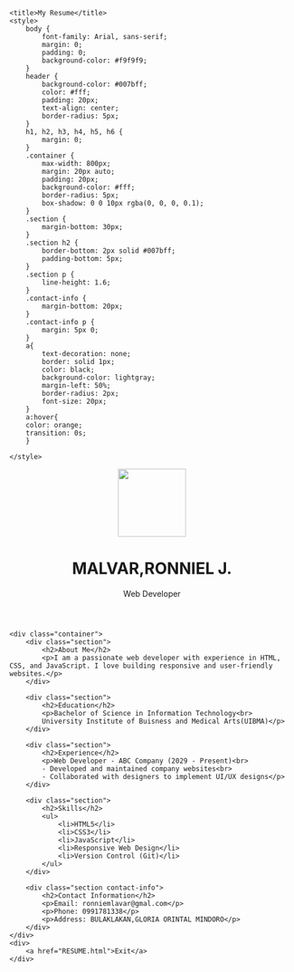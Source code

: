 <!DOCTYPE html>
<html>
<head>

    <title>My Resume</title>
    <style>
        body {
            font-family: Arial, sans-serif;
            margin: 0;
            padding: 0;
            background-color: #f9f9f9;
        }
        header {
            background-color: #007bff;
            color: #fff;
            padding: 20px;
            text-align: center;
            border-radius: 5px;
        }
        h1, h2, h3, h4, h5, h6 {
            margin: 0;
        }
        .container {
            max-width: 800px;
            margin: 20px auto;
            padding: 20px;
            background-color: #fff;
            border-radius: 5px;
            box-shadow: 0 0 10px rgba(0, 0, 0, 0.1);
        }
        .section {
            margin-bottom: 30px;
        }
        .section h2 {
            border-bottom: 2px solid #007bff;
            padding-bottom: 5px;
        }
        .section p {
            line-height: 1.6;
        }
        .contact-info {
            margin-bottom: 20px;
        }
        .contact-info p {
            margin: 5px 0;
        }
        a{
            text-decoration: none;
            border: solid 1px;
            color: black;
            background-color: lightgray;
            margin-left: 50%;
            border-radius: 2px;
            font-size: 20px;
        }
        a:hover{
        color: orange;
        transition: 0s;
        }

    </style>
</head>
<body>
    <header>
        <img src="ME.jpg" width="120" height="120">
        <h1>MALVAR,RONNIEL J.</h1>
        <p>Web Developer</p>
    </header>

    <div class="container">
        <div class="section">
            <h2>About Me</h2>
            <p>I am a passionate web developer with experience in HTML, CSS, and JavaScript. I love building responsive and user-friendly websites.</p>
        </div>

        <div class="section">
            <h2>Education</h2>
            <p>Bachelor of Science in Information Technology<br>
            University Institute of Buisness and Medical Arts(UIBMA)</p>
        </div>

        <div class="section">
            <h2>Experience</h2>
            <p>Web Developer - ABC Company (2029 - Present)<br>
            - Developed and maintained company websites<br>
            - Collaborated with designers to implement UI/UX designs</p>
        </div>

        <div class="section">
            <h2>Skills</h2>
            <ul>
                <li>HTML5</li>
                <li>CSS3</li>
                <li>JavaScript</li>
                <li>Responsive Web Design</li>
                <li>Version Control (Git)</li>
            </ul>
        </div>

        <div class="section contact-info">
            <h2>Contact Information</h2>
            <p>Email: ronniemlavar@gmal.com</p>
            <p>Phone: 0991781338</p>
            <p>Address: BULAKLAKAN,GLORIA ORINTAL MINDORO</p>
        </div>
    </div>
    <div>
        <a href="RESUME.html">Exit</a>
    </div>
</body>
</html>

